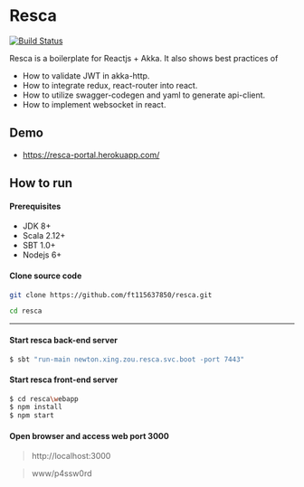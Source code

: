 # Resca
[![Build Status](https://travis-ci.org/ft115637850/resca.svg?branch=master)](https://travis-ci.org/ft115637850/resca)

Resca is a boilerplate for Reactjs + Akka.
It also shows best practices of
* How to validate JWT in akka-http.
* How to integrate redux, react-router into react.
* How to utilize swagger-codegen and yaml to generate api-client.
* How to implement websocket in react.

## Demo
* https://resca-portal.herokuapp.com/

## How to run
#### Prerequisites

* JDK 8+
* Scala 2.12+
* SBT 1.0+
* Nodejs 6+

#### Clone source code
```sh
git clone https://github.com/ft115637850/resca.git

cd resca
```
---

#### Start resca back-end server
```sh
$ sbt "run-main newton.xing.zou.resca.svc.boot -port 7443"
```

#### Start resca front-end server
```sh
$ cd resca\webapp
$ npm install
$ npm start
```

#### Open browser and access web port 3000
> http://localhost:3000

> www/p4ssw0rd
